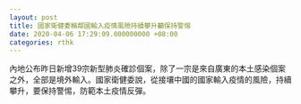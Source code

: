 ```yaml
---
layout: post
title: 國家衛健委稱鄰國輸入疫情風險持續攀升籲保持警惕
date: 2020-04-06 17:29:09.000000000 +08:00
categories: rthk
---
```


內地公布昨日新增39宗新型肺炎確診個案，除了一宗是來自廣東的本土感染個案之外，全部是境外輸入。國家衛健委說，從接壤中國的國家輸入疫情的風險，持續攀升，要保持警惕，防範本土疫情反彈。
